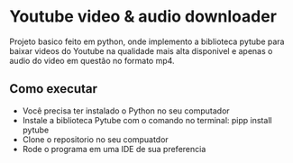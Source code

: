 # Youtube video & audio downloader
Projeto basico feito em python, onde implemento a biblioteca pytube para baixar videos do Youtube na qualidade mais alta disponivel e apenas o audio do video em questão no formato mp4.
## Como executar
- Você  precisa ter instalado o Python no seu computador
- Instale a biblioteca Pytube com o comando no terminal: pipp install pytube
- Clone o repositorio no seu compuatdor
- Rode o programa em uma IDE de sua preferencia

